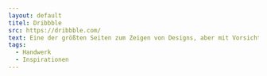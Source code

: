 ```yaml
---
layout: default
titel: Dribbble
src: https://dribbble.com/
text: Eine der größten Seiten zum Zeigen von Designs, aber mit Vorsicht zu genießen, da viele Artefakte nicht auf Basis von Anforderungen aus dem echten leben gebaut wurden.
tags:
  - Handwerk
  - Inspirationen
---
```

